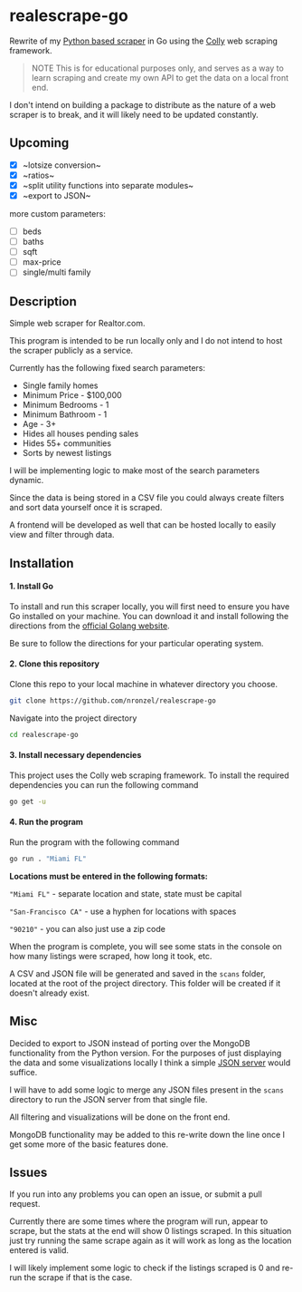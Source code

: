 # realescrape-go

Rewrite of my [Python based scraper](https://github.com/nronzel/realescrape)
in Go using the [Colly](https://github.com/gocolly/colly) web scraping framework.

> NOTE This is for educational purposes only, and serves as a way to learn scraping
> and create my own API to get the data on a local front end.

I don't intend on building a package to distribute as the nature of a web scraper
is to break, and it will likely need to be updated constantly.

## Upcoming

- [x] ~lotsize conversion~
- [x] ~ratios~
- [x] ~split utility functions into separate modules~
- [x] ~export to JSON~

more custom parameters:

- [ ] beds
- [ ] baths
- [ ] sqft
- [ ] max-price
- [ ] single/multi family

## Description

Simple web scraper for Realtor.com.

This program is intended to be run locally only and I do not intend to host
the scraper publicly as a service.

Currently has the following fixed search parameters:

- Single family homes
- Minimum Price - $100,000
- Minimum Bedrooms - 1
- Minimum Bathroom - 1
- Age - 3+
- Hides all houses pending sales
- Hides 55+ communities
- Sorts by newest listings

I will be implementing logic to make most of the search parameters dynamic.

Since the data is being stored in a CSV file you could always create filters
and sort data yourself once it is scraped.

A frontend will be developed as well that can be hosted locally to easily
view and filter through data.

## Installation

#### 1. Install Go

To install and run this scraper locally, you will first need to ensure you have
Go installed on your machine. You can download it and install following
the directions from the [official Golang website](https://go.dev/doc/install).

Be sure to follow the directions for your particular operating system.

#### 2. Clone this repository

Clone this repo to your local machine in whatever directory you choose.

```bash
git clone https://github.com/nronzel/realescrape-go
```

Navigate into the project directory

```bash
cd realescrape-go
```

#### 3. Install necessary dependencies

This project uses the Colly web scraping framework. To install the required
dependencies you can run the following command

```bash
go get -u
```

#### 4. Run the program

Run the program with the following command

```bash
go run . "Miami FL"
```

**Locations must be entered in the following formats:**

`"Miami FL"` - separate location and state, state must be capital

`"San-Francisco CA"` - use a hyphen for locations with spaces

`"90210"` - you can also just use a zip code

When the program is complete, you will see some stats in the console on how many
listings were scraped, how long it took, etc.

A CSV and JSON file will be generated and saved in the `scans` folder, located
at the root of the project directory. This folder will be created if it doesn't
already exist.

## Misc

Decided to export to JSON instead of porting over the MongoDB functionality from
the Python version. For the purposes of just displaying the data and some
visualizations locally I think a simple [JSON server](https://github.com/typicode/json-server)
would suffice.

I will have to add some logic to merge any JSON files present in the `scans`
directory to run the JSON server from that single file.

All filtering and visualizations will be done on the front end.

MongoDB functionality may be added to this re-write down the line once I get
some more of the basic features done.

## Issues

If you run into any problems you can open an issue, or submit a pull request.

Currently there are some times where the program will run, appear to scrape,
but the stats at the end will show 0 listings scraped. In this situation just
try running the same scrape again as it will work as long as the location entered
is valid.

I will likely implement some logic to check if the listings scraped is 0
and re-run the scrape if that is the case.
